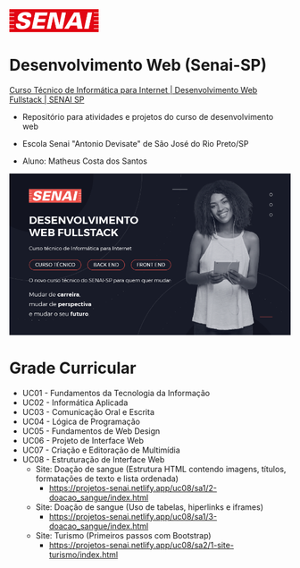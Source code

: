 <img src=".github/logo-senai.svg" width="160">

# Desenvolvimento Web (Senai-SP)

<a href="https://www.youtube.com/watch?v=qD3rcJIyoWQ&">Curso Técnico de Informática para Internet | Desenvolvimento Web Fullstack | SENAI SP</a>

- Repositório para atividades e projetos do curso de desenvolvimento web

- Escola Senai "Antonio Devisate" de São José do Rio Preto/SP

- Aluno: Matheus Costa dos Santos

<a href="https://inscricao-tecnico.sp.senai.br/"><img src=".github/curso.png" alt="Curso Desenvolvimento Web Senai" width="700"></a>

# Grade Curricular

- UC01 - Fundamentos da Tecnologia da Informação
- UC02 - Informática Aplicada
- UC03 - Comunicação Oral e Escrita
- UC04 - Lógica de Programação
- UC05 - Fundamentos de Web Design
- UC06 - Projeto de Interface Web
- UC07 - Criação e Editoração de Multimídia
- UC08 - Estruturação de Interface Web
  - Site: Doação de sangue (Estrutura HTML contendo imagens, títulos, formatações de texto e lista ordenada)
    - https://projetos-senai.netlify.app/uc08/sa1/2-doacao_sangue/index.html
  - Site: Doação de sangue (Uso de tabelas, hiperlinks e iframes)
    - https://projetos-senai.netlify.app/uc08/sa1/3-doacao_sangue/index.html
  - Site: Turismo (Primeiros passos com Bootstrap)
    - https://projetos-senai.netlify.app/uc08/sa2/1-site-turismo/index.html
